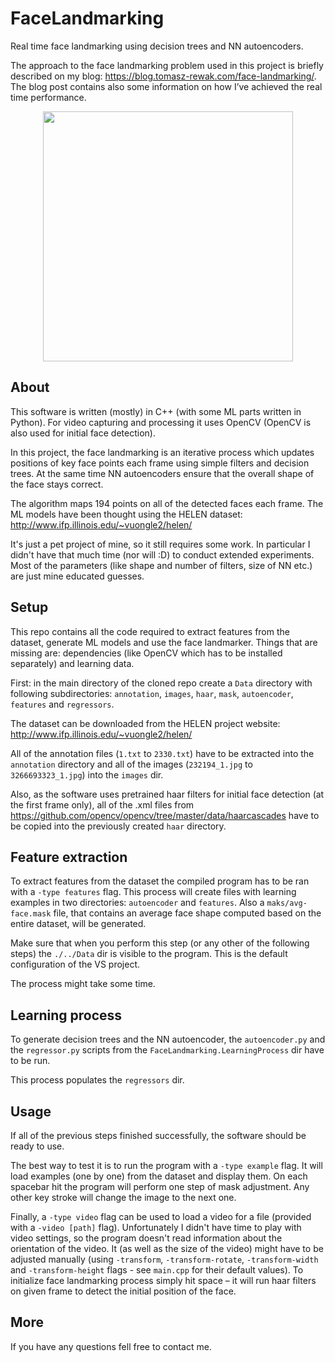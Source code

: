 # FaceLandmarking
Real time face landmarking using decision trees and NN autoencoders.

The approach to the face landmarking problem used in this project is briefly described on my blog: https://blog.tomasz-rewak.com/face-landmarking/. The blog post contains also some information on how I’ve achieved the real time performance.

<p align="center">
  <img src="https://github.com/TomaszRewak/Face-Landmarking/blob/master/About/detection.gif?raw=true" width=400/>
</p>

## About

This software is written (mostly) in C++ (with some ML parts written in Python). For video capturing and processing it uses OpenCV (OpenCV is also used for initial face detection).

In this project, the face landmarking is an iterative process which updates positions of key face points each frame using simple filters and decision trees. At the same time NN autoencoders ensure that the overall shape of the face stays correct.

The algorithm maps 194 points on all of the detected faces each frame. The ML models have been thought using the HELEN dataset: http://www.ifp.illinois.edu/~vuongle2/helen/

It's just a pet project of mine, so it still requires some work. In particular I didn't have that much time (nor will :D) to conduct extended experiments. Most of the parameters (like shape and number of filters, size of NN etc.) are just mine educated guesses.

## Setup

This repo contains all the code required to extract features from the dataset, generate ML models and use the face landmarker. Things that are missing are: dependencies (like OpenCV which has to be installed separately) and learning data.

First: in the main directory of the cloned repo create a `Data` directory with following subdirectories: `annotation`, `images`, `haar`, `mask`, `autoencoder`, `features` and `regressors`.

The dataset can be downloaded from the HELEN project website: http://www.ifp.illinois.edu/~vuongle2/helen/

All of the annotation files (`1.txt` to `2330.txt`) have to be extracted into the `annotation` directory and all of the images (`232194_1.jpg` to `3266693323_1.jpg`) into the `images` dir.

Also, as the software uses pretrained haar filters for initial face detection (at the first frame only), all of the .xml files from https://github.com/opencv/opencv/tree/master/data/haarcascades have to be copied into the previously created `haar` directory.

## Feature extraction

To extract features from the dataset the compiled program has to be ran with a `-type features` flag. This process will create files with learning examples in two directories: `autoencoder` and `features`. Also a `maks/avg-face.mask` file, that contains an average face shape computed based on the entire dataset, will be generated.

Make sure that when you perform this step (or any other of the following steps) the `./../Data` dir is visible to the program. This is the default configuration of the VS project.

The process might take some time.

## Learning process

To generate decision trees and the NN autoencoder, the `autoencoder.py` and the `regressor.py` scripts from the `FaceLandmarking.LearningProcess` dir have to be run. 

This process populates the `regressors` dir.

## Usage

If all of the previous steps finished successfully, the software should be ready to use. 

The best way to test it is to run the program with a `-type example` flag. It will load examples (one by one) from the dataset and display them. On each spacebar hit the program will perform one step of mask adjustment. Any other key stroke will change the image to the next one.

Finally, a `-type video` flag can be used to load a video for a file (provided with a `-video [path]` flag). Unfortunately I didn't have time to play with video settings, so the program doesn't read information about the orientation of the video. It (as well as the size of the video) might have to be adjusted manually (using `-transform`, `-transform-rotate`, `-transform-width` and `-transform-height` flags - see `main.cpp` for their default values). To initialize face landmarking process simply hit space – it will run haar filters on given frame to detect the initial position of the face.

## More

If you have any questions fell free to contact me.
